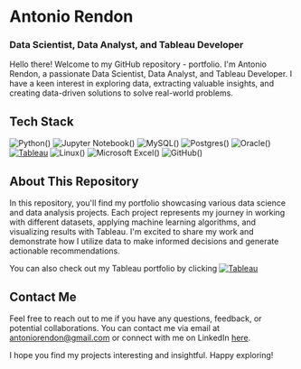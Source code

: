

<!--
### Hi there 👋
**antoniorendonc/antoniorendonc** is a ✨ _special_ ✨ repository because its `README.md` (this file) appears on your GitHub profile.

Here are some ideas to get you started:

- 🔭 I’m currently working on ...
- 🌱 I’m currently learning ...
- 👯 I’m looking to collaborate on ...
- 🤔 I’m looking for help with ...
- 💬 Ask me about ...
- 📫 How to reach me: ...
- 😄 Pronouns: ...
- ⚡ Fun fact: ...
-->
# Antonio Rendon  
### Data Scientist, Data Analyst, and Tableau Developer


Hello there! Welcome to my GitHub repository - portfolio. I'm Antonio Rendon, a passionate Data Scientist, Data Analyst, and Tableau Developer. I have a keen interest in exploring data, extracting valuable insights, and creating data-driven solutions to solve real-world problems.

## Tech Stack
![Python](https://img.shields.io/badge/python-3670A0?style=for-the-badge&logo=python&logoColor=ffdd54)()
![Jupyter Notebook](https://img.shields.io/badge/jupyter-%23FA0F00.svg?style=for-the-badge&logo=jupyter&logoColor=white)()
![MySQL](https://img.shields.io/badge/mysql-%2300f.svg?style=for-the-badge&logo=mysql&logoColor=white)()
![Postgres](https://img.shields.io/badge/postgres-%23316192.svg?style=for-the-badge&logo=postgresql&logoColor=white)()
![Oracle](https://img.shields.io/badge/Oracle-F80000?style=for-the-badge&logo=oracle&logoColor=white)()
[![Tableau](https://img.shields.io/badge/Tableau-E97627.svg?style=for-the-badge&logo=Tableau&logoColor=white)]()
![Linux](https://img.shields.io/badge/Linux-FCC624?style=for-the-badge&logo=linux&logoColor=black)()
![Microsoft Excel](https://img.shields.io/badge/Microsoft_Excel-217346?style=for-the-badge&logo=microsoft-excel&logoColor=white)()
![GitHub](https://img.shields.io/badge/github-%23121011.svg?style=for-the-badge&logo=github&logoColor=white)()

## About This Repository
In this repository, you'll find my portfolio showcasing various data science and data analysis projects. Each project represents my journey in working with different datasets, applying machine learning algorithms, and visualizing results with Tableau. I'm excited to share my work and demonstrate how I utilize data to make informed decisions and generate actionable recommendations.

You can also check out my Tableau portfolio by clicking [![Tableau](https://img.shields.io/badge/Tableau-E97627.svg?style=for-the-badge&logo=Tableau&logoColor=white)](https://public.tableau.com/app/profile/antonio.rendon)



## Contact Me
Feel free to reach out to me if you have any questions, feedback, or potential collaborations. You can contact me via email at antoniorendon@gmail.com or connect with me on LinkedIn [here](https://www.linkedin.com/in/antoniorendon).

I hope you find my projects interesting and insightful. Happy exploring!
